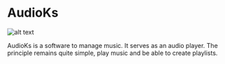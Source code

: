 # AudioKs

![alt text](https://www.kristenjestin.com/articles/portfolio/audioks/images/app-v3.PNG)

AudioKs is a software to manage music. It serves as an audio player. The principle remains quite simple, play music and be able to create playlists.
